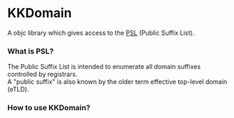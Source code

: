 KKDomain
========

A objc library which gives access to the [PSL](https://publicsuffix.org/) (Public Suffix List).

### What is PSL?
The Public Suffix List is intended to enumerate all domain suffixes controlled by registrars.   
A "public suffix" is also known by the older term effective top-level domain (eTLD).


### How to use KKDomain?


